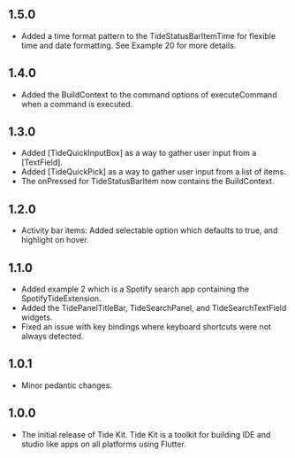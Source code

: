 ## 1.5.0

- Added a time format pattern to the TideStatusBarItemTime for flexible time and date formatting. See Example 20 for more details.

## 1.4.0

- Added the BuildContext to the command options of executeCommand when a command is executed.

## 1.3.0

- Added [TideQuickInputBox] as a way to gather user input from a [TextField].
- Added [TideQuickPick] as a way to gather user input from a list of items.
- The onPressed for TideStatusBarItem now contains the BuildContext.

## 1.2.0

- Activity bar items: Added selectable option which defaults to true, and highlight on hover.

## 1.1.0

- Added example 2 which is a Spotify search app containing the SpotifyTideExtension.
- Added the TidePanelTitleBar, TideSearchPanel, and TideSearchTextField widgets.
- Fixed an issue with key bindings where keyboard shortcuts were not always detected.

## 1.0.1

* Minor pedantic changes.

## 1.0.0

* The initial release of Tide Kit. Tide Kit is a toolkit for building IDE and studio like apps on all platforms using Flutter.
